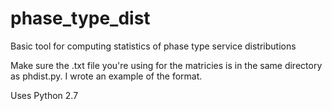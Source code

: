 # phase_type_dist
Basic tool for computing statistics of phase type service distributions

Make sure the .txt file you're using for the matricies is in the same
directory as phdist.py. I wrote an example of the format.

Uses Python 2.7
